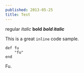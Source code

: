 ```yaml
---
published: 2013-05-25
title: Test
---
```


regular *italic* **bold** ***bold italic***

This is a great `inline` code sample.

    def fu
        "fu"
    end

Fu.
